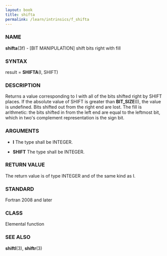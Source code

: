 ```yaml
---
layout: book
title: shifta
permalink: /learn/intrinsics/f_shifta
---
```

### NAME

**shifta**(3f) - \[BIT MANIPULATION\] shift bits right
with fill

### SYNTAX

result = **SHIFTA**(I, SHIFT)

### DESCRIPTION

Returns a value corresponding to I with all of the bits shifted right by
SHIFT places. If the absolute value of SHIFT is greater than
**BIT\_SIZE**(I), the value is undefined. Bits shifted out from the
right end are lost. The fill is arithmetic: the bits shifted in from the
left end are equal to the leftmost bit, which in two's complement
representation is the sign bit.

### ARGUMENTS

  - **I**
    The type shall be INTEGER.

  - **SHIFT**
    The type shall be INTEGER.

### RETURN VALUE

The return value is of type INTEGER and of the same kind as I.

### STANDARD

Fortran 2008 and later

### CLASS

Elemental function

### SEE ALSO

**shiftl**(3), **shiftr**(3)
